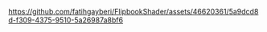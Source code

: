 

https://github.com/fatihgayberi/FlipbookShader/assets/46620361/5a9dcd8d-f309-4375-9510-5a26987a8bf6

